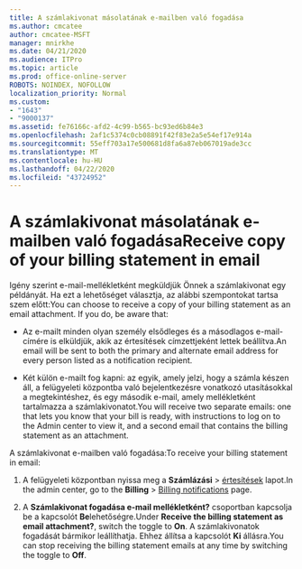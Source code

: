 ```yaml
---
title: A számlakivonat másolatának e-mailben való fogadása
ms.author: cmcatee
author: cmcatee-MSFT
manager: mnirkhe
ms.date: 04/21/2020
ms.audience: ITPro
ms.topic: article
ms.prod: office-online-server
ROBOTS: NOINDEX, NOFOLLOW
localization_priority: Normal
ms.custom:
- "1643"
- "9000137"
ms.assetid: fe76166c-afd2-4c99-b565-bc93ed6b84e3
ms.openlocfilehash: 2af1c5374c0cb08891f42f83e2a5e54ef17e914a
ms.sourcegitcommit: 55eff703a17e500681d8fa6a87eb067019ade3cc
ms.translationtype: MT
ms.contentlocale: hu-HU
ms.lasthandoff: 04/22/2020
ms.locfileid: "43724952"
---
```

# <a name="receive-copy-of-your-billing-statement-in-email"></a><span data-ttu-id="7722a-102">A számlakivonat másolatának e-mailben való fogadása</span><span class="sxs-lookup"><span data-stu-id="7722a-102">Receive copy of your billing statement in email</span></span>

<span data-ttu-id="7722a-p101">Igény szerint e-mail-mellékletként megküldjük Önnek a számlakivonat egy példányát. Ha ezt a lehetőséget választja, az alábbi szempontokat tartsa szem előtt:</span><span class="sxs-lookup"><span data-stu-id="7722a-p101">You can choose to receive a copy of your billing statement as an email attachment. If you do, be aware that:</span></span>
  
- <span data-ttu-id="7722a-105">Az e-mailt minden olyan személy elsődleges és a másodlagos e-mail-címére is elküldjük, akik az értesítések címzettjeként lettek beállítva.</span><span class="sxs-lookup"><span data-stu-id="7722a-105">An email will be sent to both the primary and alternate email address for every person listed as a notification recipient.</span></span>

- <span data-ttu-id="7722a-106">Két külön e-mailt fog kapni: az egyik, amely jelzi, hogy a számla készen áll, a felügyeleti központba való bejelentkezésre vonatkozó utasításokkal a megtekintéshez, és egy második e-mail, amely mellékletként tartalmazza a számlakivonatot.</span><span class="sxs-lookup"><span data-stu-id="7722a-106">You will receive two separate emails: one that lets you know that your bill is ready, with instructions to log on to the Admin center to view it, and a second email that contains the billing statement as an attachment.</span></span>

<span data-ttu-id="7722a-107">A számlakivonat e-mailben való fogadása:</span><span class="sxs-lookup"><span data-stu-id="7722a-107">To receive your billing statement in email:</span></span>
  
1. <span data-ttu-id="7722a-108">A felügyeleti központban nyissa meg a **Számlázási** \> [értesítések](https://go.microsoft.com/fwlink/p/?linkid=853212) lapot.</span><span class="sxs-lookup"><span data-stu-id="7722a-108">In the admin center, go to the **Billing** \> [Billing notifications](https://go.microsoft.com/fwlink/p/?linkid=853212) page.</span></span>

2. <span data-ttu-id="7722a-109">A **Számlakivonat fogadása e-mail mellékletként?** csoportban kapcsolja be a kapcsolót **Be**lehetőségre.</span><span class="sxs-lookup"><span data-stu-id="7722a-109">Under **Receive the billing statement as email attachment?**, switch the toggle to **On**.</span></span> <span data-ttu-id="7722a-110">A számlakivonatok fogadását bármikor leállíthatja. Ehhez állítsa a kapcsolót **Ki** állásra.</span><span class="sxs-lookup"><span data-stu-id="7722a-110">You can stop receiving the billing statement emails at any time by switching the toggle to **Off**.</span></span>